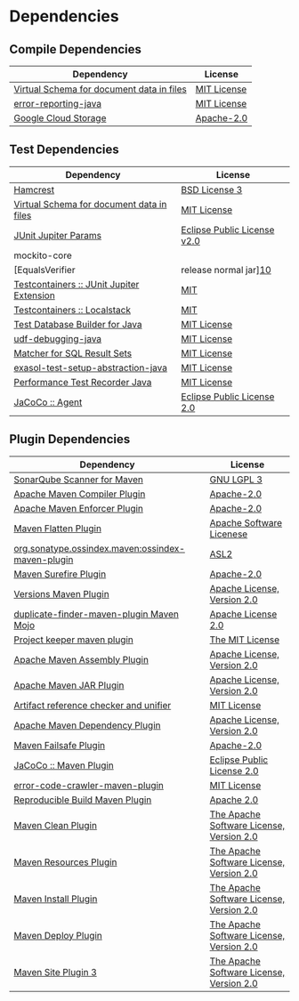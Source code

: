 <!-- @formatter:off -->
# Dependencies

## Compile Dependencies

| Dependency                                     | License          |
| ---------------------------------------------- | ---------------- |
| [Virtual Schema for document data in files][0] | [MIT License][1] |
| [error-reporting-java][2]                      | [MIT License][3] |
| [Google Cloud Storage][4]                      | [Apache-2.0][5]  |

## Test Dependencies

| Dependency                                      | License                          |
| ----------------------------------------------- | -------------------------------- |
| [Hamcrest][6]                                   | [BSD License 3][7]               |
| [Virtual Schema for document data in files][0]  | [MIT License][1]                 |
| [JUnit Jupiter Params][8]                       | [Eclipse Public License v2.0][9] |
| mockito-core                                    |                                  |
| [EqualsVerifier | release normal jar][10]       | [Apache License, Version 2.0][5] |
| [Testcontainers :: JUnit Jupiter Extension][11] | [MIT][12]                        |
| [Testcontainers :: Localstack][11]              | [MIT][12]                        |
| [Test Database Builder for Java][13]            | [MIT License][14]                |
| [udf-debugging-java][15]                        | [MIT License][16]                |
| [Matcher for SQL Result Sets][17]               | [MIT License][18]                |
| [exasol-test-setup-abstraction-java][19]        | [MIT License][20]                |
| [Performance Test Recorder Java][21]            | [MIT License][22]                |
| [JaCoCo :: Agent][23]                           | [Eclipse Public License 2.0][24] |

## Plugin Dependencies

| Dependency                                              | License                                        |
| ------------------------------------------------------- | ---------------------------------------------- |
| [SonarQube Scanner for Maven][25]                       | [GNU LGPL 3][26]                               |
| [Apache Maven Compiler Plugin][27]                      | [Apache-2.0][5]                                |
| [Apache Maven Enforcer Plugin][28]                      | [Apache-2.0][5]                                |
| [Maven Flatten Plugin][29]                              | [Apache Software Licenese][5]                  |
| [org.sonatype.ossindex.maven:ossindex-maven-plugin][30] | [ASL2][31]                                     |
| [Maven Surefire Plugin][32]                             | [Apache-2.0][5]                                |
| [Versions Maven Plugin][33]                             | [Apache License, Version 2.0][5]               |
| [duplicate-finder-maven-plugin Maven Mojo][34]          | [Apache License 2.0][35]                       |
| [Project keeper maven plugin][36]                       | [The MIT License][37]                          |
| [Apache Maven Assembly Plugin][38]                      | [Apache License, Version 2.0][5]               |
| [Apache Maven JAR Plugin][39]                           | [Apache License, Version 2.0][5]               |
| [Artifact reference checker and unifier][40]            | [MIT License][41]                              |
| [Apache Maven Dependency Plugin][42]                    | [Apache License, Version 2.0][5]               |
| [Maven Failsafe Plugin][43]                             | [Apache-2.0][5]                                |
| [JaCoCo :: Maven Plugin][44]                            | [Eclipse Public License 2.0][24]               |
| [error-code-crawler-maven-plugin][45]                   | [MIT License][46]                              |
| [Reproducible Build Maven Plugin][47]                   | [Apache 2.0][31]                               |
| [Maven Clean Plugin][48]                                | [The Apache Software License, Version 2.0][31] |
| [Maven Resources Plugin][49]                            | [The Apache Software License, Version 2.0][31] |
| [Maven Install Plugin][50]                              | [The Apache Software License, Version 2.0][31] |
| [Maven Deploy Plugin][51]                               | [The Apache Software License, Version 2.0][31] |
| [Maven Site Plugin 3][52]                               | [The Apache Software License, Version 2.0][31] |

[0]: https://github.com/exasol/virtual-schema-common-document-files/
[1]: https://github.com/exasol/virtual-schema-common-document-files/blob/main/LICENSE
[2]: https://github.com/exasol/error-reporting-java/
[3]: https://github.com/exasol/error-reporting-java/blob/main/LICENSE
[4]: https://github.com/googleapis/java-storage
[5]: https://www.apache.org/licenses/LICENSE-2.0.txt
[6]: http://hamcrest.org/JavaHamcrest/
[7]: http://opensource.org/licenses/BSD-3-Clause
[8]: https://junit.org/junit5/
[9]: https://www.eclipse.org/legal/epl-v20.html
[10]: https://www.jqno.nl/equalsverifier
[11]: https://testcontainers.org
[12]: http://opensource.org/licenses/MIT
[13]: https://github.com/exasol/test-db-builder-java/
[14]: https://github.com/exasol/test-db-builder-java/blob/main/LICENSE
[15]: https://github.com/exasol/udf-debugging-java/
[16]: https://github.com/exasol/udf-debugging-java/blob/main/LICENSE
[17]: https://github.com/exasol/hamcrest-resultset-matcher/
[18]: https://github.com/exasol/hamcrest-resultset-matcher/blob/main/LICENSE
[19]: https://github.com/exasol/exasol-test-setup-abstraction-java/
[20]: https://github.com/exasol/exasol-test-setup-abstraction-java/blob/main/LICENSE
[21]: https://github.com/exasol/performance-test-recorder-java/
[22]: https://github.com/exasol/performance-test-recorder-java/blob/main/LICENSE
[23]: https://www.eclemma.org/jacoco/index.html
[24]: https://www.eclipse.org/legal/epl-2.0/
[25]: http://sonarsource.github.io/sonar-scanner-maven/
[26]: http://www.gnu.org/licenses/lgpl.txt
[27]: https://maven.apache.org/plugins/maven-compiler-plugin/
[28]: https://maven.apache.org/enforcer/maven-enforcer-plugin/
[29]: https://www.mojohaus.org/flatten-maven-plugin/
[30]: https://sonatype.github.io/ossindex-maven/maven-plugin/
[31]: http://www.apache.org/licenses/LICENSE-2.0.txt
[32]: https://maven.apache.org/surefire/maven-surefire-plugin/
[33]: https://www.mojohaus.org/versions/versions-maven-plugin/
[34]: https://github.com/basepom/duplicate-finder-maven-plugin
[35]: http://www.apache.org/licenses/LICENSE-2.0.html
[36]: https://github.com/exasol/project-keeper/
[37]: https://github.com/exasol/project-keeper/blob/main/LICENSE
[38]: https://maven.apache.org/plugins/maven-assembly-plugin/
[39]: https://maven.apache.org/plugins/maven-jar-plugin/
[40]: https://github.com/exasol/artifact-reference-checker-maven-plugin/
[41]: https://github.com/exasol/artifact-reference-checker-maven-plugin/blob/main/LICENSE
[42]: https://maven.apache.org/plugins/maven-dependency-plugin/
[43]: https://maven.apache.org/surefire/maven-failsafe-plugin/
[44]: https://www.jacoco.org/jacoco/trunk/doc/maven.html
[45]: https://github.com/exasol/error-code-crawler-maven-plugin/
[46]: https://github.com/exasol/error-code-crawler-maven-plugin/blob/main/LICENSE
[47]: http://zlika.github.io/reproducible-build-maven-plugin
[48]: http://maven.apache.org/plugins/maven-clean-plugin/
[49]: http://maven.apache.org/plugins/maven-resources-plugin/
[50]: http://maven.apache.org/plugins/maven-install-plugin/
[51]: http://maven.apache.org/plugins/maven-deploy-plugin/
[52]: http://maven.apache.org/plugins/maven-site-plugin/
